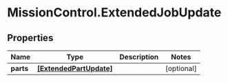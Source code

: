 # MissionControl.ExtendedJobUpdate

## Properties
Name | Type | Description | Notes
------------ | ------------- | ------------- | -------------
**parts** | [**[ExtendedPartUpdate]**](ExtendedPartUpdate.md) |  | [optional] 
